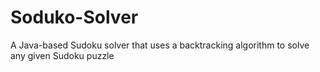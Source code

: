 # Soduko-Solver
 A Java-based Sudoku solver that uses a backtracking algorithm to solve any given Sudoku puzzle
